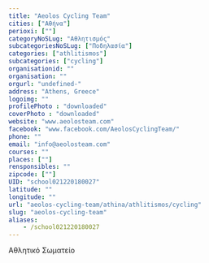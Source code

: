 ```yaml
---
title: "Aeolos Cycling Team"
cities: ["Αθήνα"]
perioxi: [""]
categoryNoSLug: "Αθλητισμός"
subcategoriesNoSLug: ["Ποδηλασία"]
categories: ["athlitismos"]
subcategories: ["cycling"]
organisationid: ""
organisation: ""
orgurl: "undefined-"
address: "Athens, Greece"
logoimg: ""
profilePhoto : "downloaded"
coverPhoto : "downloaded"
website: "www.aeolosteam.com"
facebook: "www.facebook.com/AeolosCyclingTeam/"
phone: ""
email: "info@aeolosteam.com"
courses: ""
places: [""]
rensponsibles: ""
zipcode: [""]
UID: "school021220180027"
latitude: ""
longitude: ""
url: "aeolos-cycling-team/athina/athlitismos/cycling"
slug: "aeolos-cycling-team"
aliases:
    - /school021220180027
---
```



Αθλητικό Σωματείο

